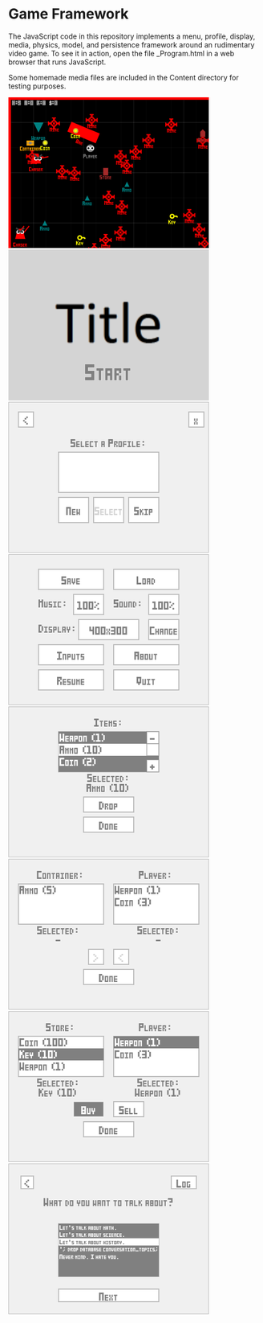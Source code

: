 Game Framework
==============

The JavaScript code in this repository implements a menu, profile, display, media, physics, model, and persistence framework around an rudimentary video game.  To see it in action, open the file _Program.html in a web browser that runs JavaScript.

Some homemade media files are included in the Content directory for testing purposes.

![Gameplay](/Screenshots/Screenshot-Gameplay.png?raw=true "Gameplay")
![Title](/Screenshots/Screenshot-Title.png?raw=true "Title")
![Profile_Select](/Screenshots/Screenshot-Profile_Select.png?raw=true "Profile Select")
![Configuration](/Screenshots/Screenshot-Configuration.png?raw=true "Configuration")
![Inventory](/Screenshots/Screenshot-Inventory.png?raw=true "Inventory")
![Container](/Screenshots/Screenshot-Container.png?raw=true "Container")
![Store](/Screenshots/Screenshot-Store.png?raw=true "Store")
![Conversation](/Screenshots/Screenshot-Conversation.png?raw=true "Conversation")






